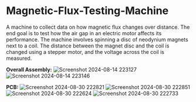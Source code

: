 # Magnetic-Flux-Testing-Machine
A machine to collect data on how magnetic flux changes over distance. The end goal is to test how the air gap in an electric motor affects its performance. The machine involves spinning a disc of neodynium magnets next to a coil. The distance between the magnet disc and the coil is changed using a stepper motor, and the voltage across the coil is measured.

**Overall Assembly:**
![Screenshot 2024-08-14 223127](https://github.com/user-attachments/assets/f8ecf516-4547-467d-8ed3-a8126f068035)
![Screenshot 2024-08-14 223146](https://github.com/user-attachments/assets/d8576a34-2452-4b5b-97b4-785481ee51f2)

**PCB:**
![Screenshot 2024-08-30 222821](https://github.com/user-attachments/assets/f2bf71ba-0fd4-4106-8756-02b22fd72598)
![Screenshot 2024-08-30 222851](https://github.com/user-attachments/assets/14f5ce4b-6f4f-49b3-b968-08d7623e8272)
![Screenshot 2024-08-30 222624](https://github.com/user-attachments/assets/d7bf00af-1c42-4642-b29f-7809bd5131c5)
![Screenshot 2024-08-30 222733](https://github.com/user-attachments/assets/413310f9-15f1-42b7-b470-7f02f4c81710)



